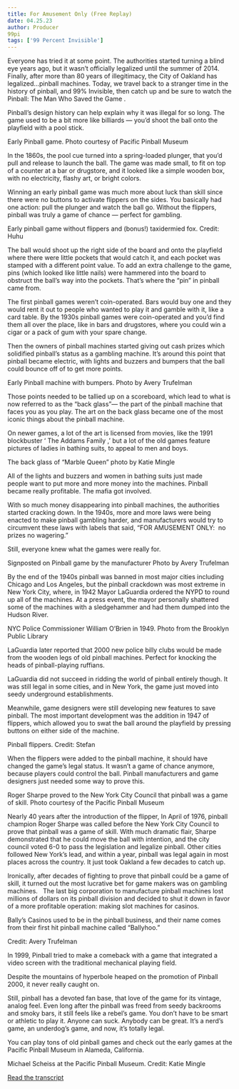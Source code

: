 ```yaml
---
title: For Amusement Only (Free Replay)
date: 04.25.23
author: Producer
99pi
tags: ['99 Percent Invisible']
---
```


Everyone has tried it at some point. The authorities started turning a blind eye years ago, but it wasn’t officially legalized until the summer of 2014. Finally, after more than 80 years of illegitimacy, the City of Oakland has legalized…pinball machines. Today, we travel back to a stranger time in the history of pinball, and 99% Invisible, then catch up and be sure to watch the 
Pinball: The Man Who Saved the Game
.




Pinball’s design history can help explain why it was illegal for so long. The game used to be a bit more like billiards — you’d shoot the ball onto the playfield with a pool stick.


Early Pinball game. Photo courtesy of Pacific Pinball Museum


In the 1860s, the pool cue turned into a spring-loaded plunger, that you’d pull and release to launch the ball. The game was made small, to fit on top of a counter at a bar or drugstore, and it looked like a simple wooden box, with no electricity, flashy art, or bright colors.


Winning an early pinball game was much more about luck than skill since there were no buttons to activate flippers on the sides. You basically had one action: pull the plunger and watch the ball go. Without the flippers, pinball was truly a game of chance — perfect for gambling.


Early pinball game without flippers and (bonus!) taxidermied fox. Credit: 
Huhu


The ball would shoot up the right side of the board and onto the playfield where there were little pockets that would catch it, and each pocket was stamped with a different point value. To add an extra challenge to the game, pins (which looked like little nails) were hammered into the board to obstruct the ball’s way into the pockets. That’s where the “pin” in pinball came from.


The first pinball games weren’t coin-operated. Bars would buy one and they would rent it out to people who wanted to play it and gamble with it, like a card table. By the 1930s pinball games 
were
 coin-operated and you’d find them all over the place, like in bars and drugstores, where you could win a cigar or a pack of gum with your spare change. 
 


Then the owners of pinball machines started giving out cash prizes which solidified pinball’s status as a gambling machine. It’s around this point that pinball became electric, with lights and buzzers and bumpers that the ball could bounce off of to get more points.


Early Pinball machine with bumpers. Photo by Avery Trufelman


Those points needed to be tallied up on a scoreboard, which lead to what is now referred to as the “back glass”— the part of the pinball machine that faces you as you play. The art on the back glass became one of the most iconic things about the pinball machine.


On newer games, a lot of the art is licensed from movies, like the 1991 blockbuster ‘
The Addams Family
,’ but a lot of the old games feature pictures of ladies in bathing suits, to appeal to men and boys.


The back glass of “Marble Queen” photo by Katie Mingle


All of the lights and buzzers and women in bathing suits just made people want to put more and more money into the machines. Pinball became really profitable. The mafia got involved.


With so much money disappearing into pinball machines, the authorities started cracking down. In the 1940s, more and more laws were being enacted to make pinball gambling harder, and manufacturers would try to circumvent these laws with labels that said, “FOR AMUSEMENT ONLY:  no prizes no wagering.”


Still, everyone knew what the games were really for.
 


Signposted on Pinball game by the manufacturer Photo by Avery Trufelman


By the end of the 1940s pinball was banned in most major cities including Chicago and Los Angeles, but the pinball crackdown was most extreme in New York City, where, in 1942 Mayor LaGuardia ordered the NYPD to round up all of the machines. At a press event, the mayor personally shattered some of the machines with a sledgehammer and had them dumped into the Hudson River.


NYC Police Commissioner William O’Brien in 1949. Photo from the 
Brooklyn Public Library


LaGuardia later reported that 2000 new police billy clubs would be made from the wooden legs of old pinball machines. Perfect for knocking the heads of pinball-playing ruffians.




LaGuardia did not succeed in ridding the world of pinball entirely though. It was still legal in some cities, and in New York, the game just moved into seedy underground establishments.


Meanwhile, game designers were still developing new features to save pinball. The most important development was the addition in 1947 of flippers, which allowed you to swat the ball around the playfield by pressing buttons on either side of the machine.


Pinball flippers. Credit: 
Stefan


When the flippers were added to the pinball machine, it should have changed the game’s legal status. It wasn’t a game of chance anymore, because players could control the ball. Pinball manufacturers and game designers just needed some way to prove this.
 


Roger Sharpe proved to the New York City Council that pinball was a game of skill. Photo courtesy of the 
Pacific Pinball Museum


Nearly 40 years after the introduction of the flipper, In April of 1976, pinball champion Roger Sharpe was called before the New York City Council to prove that pinball was a game of skill. With much dramatic flair, Sharpe demonstrated that he could move the ball with intention, and the city council voted 6-0 to pass the legislation and legalize pinball. Other cities followed New York’s lead, and within a year, pinball was legal again in most places across the country. It just took Oakland a few decades to catch up.


Ironically, after decades of fighting to prove that pinball could be a game of skill, it turned out the most lucrative bet for game makers was on gambling machines.
 
The last big corporation to manufacture pinball machines lost millions of dollars on its pinball division and decided to shut it down in favor of a more profitable operation: making slot machines for casinos.


Bally’s Casinos used to be in the pinball business, and their name comes from their first hit pinball machine called “Ballyhoo.”


Credit: Avery Trufelman


In 1999, Pinball tried to make a comeback with a game that integrated a video screen with the traditional mechanical playing field.




Despite the mountains of hyperbole heaped on the promotion of Pinball 2000, it never really caught on.


Still, pinball has a devoted fan base, that love of the game for its vintage, analog feel. Even long after the pinball was freed from seedy backrooms and smoky bars, it still feels like a rebel’s game. You don’t have to be smart or athletic to play it. Anyone can suck. Anybody can be great. It’s a nerd’s game, an underdog’s game, and now, it’s totally legal.


You can play tons of old pinball games and check out the early games at the 
Pacific Pinball Museum
 in Alameda, California.


Michael Scheiss at the Pacific Pinball Museum. Credit: Katie Mingle

[Read the transcript](./For_Amusement_Only_(Free_Replay)_transcript.md)